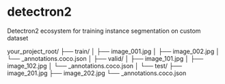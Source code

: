 # detectron2
Detectron2 ecosystem for training instance segmentation on custom dataset 

your_project_root/
├── train/
│   ├── image_001.jpg
│   ├── image_002.jpg
│   └── _annotations.coco.json
│
├── valid/
│   ├── image_101.jpg
│   ├── image_102.jpg
│   └── _annotations.coco.json
│
└── test/
    ├── image_201.jpg
    ├── image_202.jpg
    └── _annotations.coco.json
